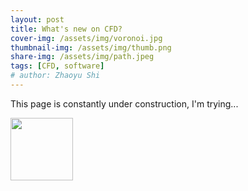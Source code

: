 ```yaml
---
layout: post
title: What's new on CFD?
cover-img: /assets/img/voronoi.jpg
thumbnail-img: /assets/img/thumb.png
share-img: /assets/img/path.jpeg
tags: [CFD, software]
# author: Zhaoyu Shi
---
```


This page is constantly under construction, I'm trying...

<img src="https://media4.giphy.com/media/v1.Y2lkPTc5MGI3NjExZDI0cTRnOGJwcWJ2YnJxcjAxam15YnJmaXNwNTlpeDM5MXBvNmlibCZlcD12MV9pbnRlcm5hbF9naWZfYnlfaWQmY3Q9Zw/3osxY9uagtB44imKwo/giphy.gif" align="center" width="100">







